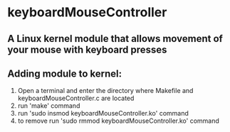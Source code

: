 # keyboardMouseController
## A Linux kernel module that allows movement of your mouse with keyboard presses

## Adding module to kernel:
1. Open a terminal and enter the directory where Makefile and keyboardMouseController.c are located
2. run 'make' command
3. run 'sudo insmod keyboardMouseController.ko' command
4. to remove run 'sudo rmmod keyboardMouseController.ko' command
